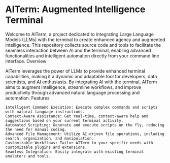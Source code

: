 # AITerm: Augmented Intelligence Terminal

Welcome to AITerm, a project dedicated to integrating Large Language Models (LLMs) with the terminal to create enhanced agency and augmented intelligence. This repository collects source code and tools to facilitate the seamless interaction between AI and the terminal, enabling advanced functionalities and intelligent automation directly from your command line interface.
Overview

AITerm leverages the power of LLMs to provide enhanced terminal capabilities, making it a dynamic and adaptable tool for developers, data scientists, and AI enthusiasts. By integrating AI with the terminal, AITerm aims to augment intelligence, streamline workflows, and improve productivity through advanced natural language processing and automation.
Features

    Intelligent Command Execution: Execute complex commands and scripts with natural language instructions.
    Context-Aware Assistance: Get real-time, context-aware help and suggestions based on your current terminal activity.
    Automated Scripting: Generate and execute scripts on the fly, reducing the need for manual coding.
    Advanced File Management: Utilize AI-driven file operations, including search, organization, and manipulation.
    Customizable Workflows: Tailor AITerm to your specific needs with customizable plugins and extensions.
    Seamless Integration: Easily integrate with existing terminal emulators and tools.
